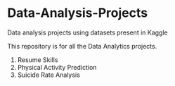 # Data-Analysis-Projects
Data analysis projects using datasets present in Kaggle

This repository is for all the Data Analytics projects.

1. Resume Skills 
2. Physical Activity Prediction
3. Suicide Rate Analysis

